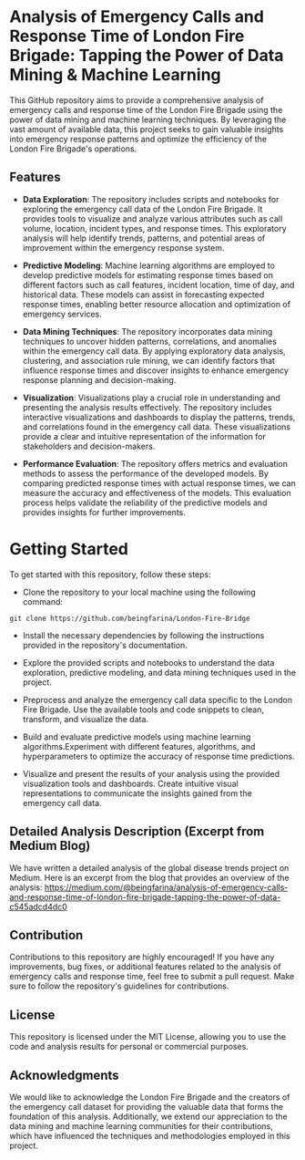 # Analysis of Emergency Calls and Response Time of London Fire Brigade: Tapping the Power of Data Mining & Machine Learning
This GitHub repository aims to provide a comprehensive analysis of emergency calls and response time of the London Fire Brigade using the power of data mining and machine learning techniques. By leveraging the vast amount of available data, this project seeks to gain valuable insights into emergency response patterns and optimize the efficiency of the London Fire Brigade's operations.
## Features
- **Data Exploration**: The repository includes scripts and notebooks for exploring the emergency call data of the London Fire Brigade. It provides tools to visualize and analyze various attributes such as call volume, location, incident types, and response times. This exploratory analysis will help identify trends, patterns, and potential areas of improvement within the emergency response system.

- **Predictive Modeling**: Machine learning algorithms are employed to develop predictive models for estimating response times based on different factors such as call features, incident location, time of day, and historical data. These models can assist in forecasting expected response times, enabling better resource allocation and optimization of emergency services.

- **Data Mining Techniques**: The repository incorporates data mining techniques to uncover hidden patterns, correlations, and anomalies within the emergency call data.
By applying exploratory data analysis, clustering, and association rule mining, we can identify factors that influence response times and discover insights to enhance emergency response planning and decision-making.

- **Visualization**: Visualizations play a crucial role in understanding and presenting the analysis results effectively. 
The repository includes interactive visualizations and dashboards to display the patterns, trends, and correlations found in the emergency call data. These visualizations provide a clear and intuitive representation of the information for stakeholders and decision-makers.

- **Performance Evaluation**: The repository offers metrics and evaluation methods to assess the performance of the developed models. By comparing predicted response times with actual response times, we can measure the accuracy and effectiveness of the models. 
This evaluation process helps validate the reliability of the predictive models and provides insights for further improvements.
# Getting Started
To get started with this repository, follow these steps:

- Clone the repository to your local machine using the following command:
```
git clone https://github.com/beingfarina/London-Fire-Bridge
```
- Install the necessary dependencies by following the instructions provided in the repository's documentation.

- Explore the provided scripts and notebooks to understand the data exploration, predictive modeling, and data mining techniques used in the project.

- Preprocess and analyze the emergency call data specific to the London Fire Brigade. Use the available tools and code snippets to clean, transform, and visualize the data.

- Build and evaluate predictive models using machine learning algorithms.Experiment with different features, algorithms, and hyperparameters to optimize the accuracy of response time predictions.

- Visualize and present the results of your analysis using the provided visualization tools and dashboards. Create intuitive visual representations to communicate the insights gained from the emergency call data.
## Detailed Analysis Description (Excerpt from Medium Blog)
We have written a detailed analysis of the global disease trends project on Medium. Here is an excerpt from the blog that provides an overview of the analysis:
https://medium.com/@beingfarina/analysis-of-emergency-calls-and-response-time-of-london-fire-brigade-tapping-the-power-of-data-c545adcd4dc0

## Contribution
Contributions to this repository are highly encouraged! If you have any improvements, bug fixes, or additional features related to the analysis of emergency calls and response time, feel free to submit a pull request. Make sure to follow the repository's guidelines for contributions.

## License
This repository is licensed under the MIT License, allowing you to use the code and analysis results for personal or commercial purposes.

## Acknowledgments
We would like to acknowledge the London Fire Brigade and the creators of the emergency call dataset for providing the valuable data that forms the foundation of this analysis. Additionally, we extend our appreciation to the data mining and machine learning communities for their contributions, which have influenced the techniques and methodologies employed in this project.






